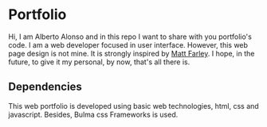 # Portfolio
Hi, I am Alberto Alonso and in this repo I want to share with you portfolio's code. I am a  web developer focused in user interface. However, this web page design is not mine. It is strongly inspired by [Matt Farley](https://mattfarley.ca/). I hope, in the future, to give it my personal, by now, that's all there is.

## Dependencies
This web portfolio is developed using basic web technologies, html, css and javascript. Besides, Bulma css Frameworks is used.
